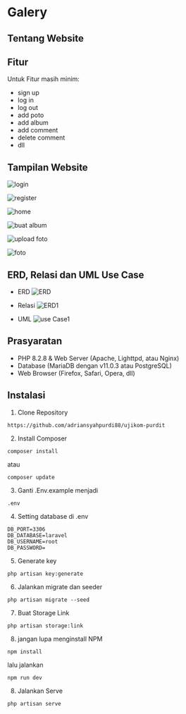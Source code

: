 
# Galery

## Tentang Website


## Fitur

Untuk Fitur masih minim:
- sign up
- log in
- log out
- add poto
- add album
- add comment
- delete comment
- dll

## Tampilan Website
![login](https://github.com/adriansyahpurdi88/ujikom-purdit/assets/167829340/7a827dd9-9be8-4d55-aac7-da30c447db27)

![register](https://github.com/adriansyahpurdi88/ujikom-purdit/assets/167829340/a82373f5-1651-4c95-ae4f-f311f1996645)

![home](https://github.com/adriansyahpurdi88/ujikom-purdit/assets/167829340/fc8daff5-8953-4318-bfa5-8b6edf4ab6ef)

![buat album](https://github.com/adriansyahpurdi88/ujikom-purdit/assets/167829340/f84547dd-1960-4620-8b07-3242c25b60dd)

![upload foto](https://github.com/adriansyahpurdi88/ujikom-purdit/assets/167829340/0b21d08e-7a78-4322-8b08-facc57dc7b34)

![foto](https://github.com/adriansyahpurdi88/ujikom-purdit/assets/167829340/5bd165e7-a373-4288-a508-9e5671c4ba5b)



## ERD, Relasi dan UML Use Case

- ERD
![ERD](https://github.com/adriansyahpurdi88/ujikom-purdit/assets/167829340/9f9cb7af-b908-4d22-90cb-3f14e45c0032)


- Relasi
 ![ERD1](https://github.com/adriansyahpurdi88/ujikom-purdit/assets/167829340/ce91aa09-02ca-4d65-a2f6-49848579c3cf)


- UML
![use Case1](https://github.com/adriansyahpurdi88/ujikom-purdit/assets/167829340/44931ee7-7bdf-4673-9247-282c5116682a)



## Prasyaratan

- PHP 8.2.8 & Web Server (Apache, Lighttpd, atau Nginx)
- Database (MariaDB dengan v11.0.3 atau PostgreSQL)
- Web Browser (Firefox, Safari, Opera, dll)

## Instalasi
1. Clone Repository
```
https://github.com/adriansyahpurdi88/ujikom-purdit
```

2. Install Composer
```
composer install
```
atau
```
composer update
```

3. Ganti .Env.example menjadi 
```
.env
```

4. Setting database di .env
```
DB_PORT=3306
DB_DATABASE=laravel
DB_USERNAME=root
DB_PASSWORD=
```

5. Generate key
```
php artisan key:generate
```

6. Jalankan migrate dan seeder
```
php artisan migrate --seed
```

7. Buat Storage Link
```
php artisan storage:link
```

8. jangan lupa menginstall NPM
```
npm install
```
lalu jalankan
```
npm run dev
```

8. Jalankan Serve
```
php artisan serve
```
